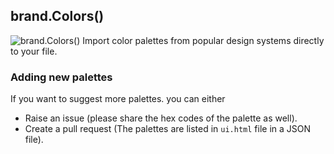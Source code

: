 ## brand.Colors()
<img src="https://i.imgur.com/MVInTiN.png" alt="brand.Colors()"/>
Import color palettes from popular design systems directly to your file.

### Adding new palettes
If you want to suggest more palettes. you can either
- Raise an issue (please share the hex codes of the palette as well).
- Create a pull request (The palettes are listed in `ui.html` file in a JSON file).